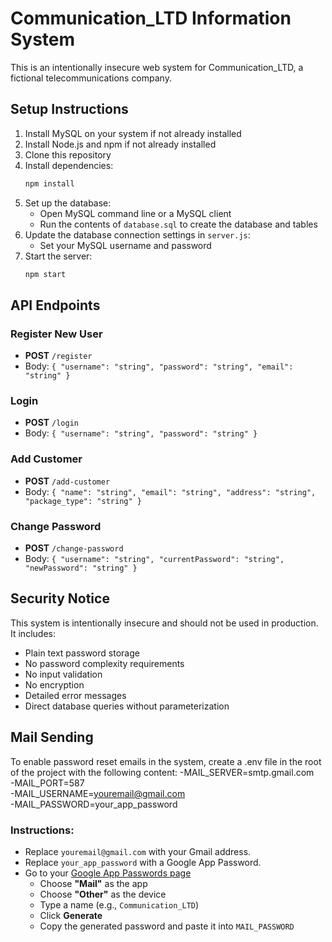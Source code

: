 # Communication_LTD Information System

This is an intentionally insecure web system for Communication_LTD, a fictional telecommunications company.

## Setup Instructions

1. Install MySQL on your system if not already installed
2. Install Node.js and npm if not already installed
3. Clone this repository
4. Install dependencies:
   ```bash
   npm install
   ```
5. Set up the database:
   - Open MySQL command line or a MySQL client
   - Run the contents of `database.sql` to create the database and tables
6. Update the database connection settings in `server.js`:
   - Set your MySQL username and password
7. Start the server:
   ```bash
   npm start
   ```

## API Endpoints

### Register New User
- **POST** `/register`
- Body: `{ "username": "string", "password": "string", "email": "string" }`

### Login
- **POST** `/login`
- Body: `{ "username": "string", "password": "string" }`

### Add Customer
- **POST** `/add-customer`
- Body: `{ "name": "string", "email": "string", "address": "string", "package_type": "string" }`

### Change Password
- **POST** `/change-password`
- Body: `{ "username": "string", "currentPassword": "string", "newPassword": "string" }`

## Security Notice

This system is intentionally insecure and should not be used in production. It includes:
- Plain text password storage
- No password complexity requirements
- No input validation
- No encryption
- Detailed error messages
- Direct database queries without parameterization 

## Mail Sending 
To enable password reset emails in the system, create a .env file in the root of the project with the following content:
-MAIL_SERVER=smtp.gmail.com  
-MAIL_PORT=587  
-MAIL_USERNAME=youremail@gmail.com  
-MAIL_PASSWORD=your_app_password  

### Instructions:
- Replace `youremail@gmail.com` with your Gmail address.  
- Replace `your_app_password` with a Google App Password.  
- Go to your [Google App Passwords page](https://myaccount.google.com/apppasswords)  
  - Choose **"Mail"** as the app  
  - Choose **"Other"** as the device  
  - Type a name (e.g., `Communication_LTD`)  
  - Click **Generate**  
  - Copy the generated password and paste it into `MAIL_PASSWORD`
